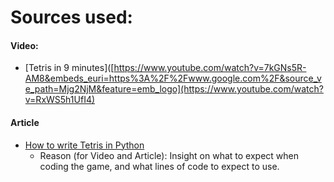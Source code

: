 # Sources used:
#### Video:
* [Tetris in 9 minutes]([https://www.youtube.com/watch?v=7kGNs5R-AM8&embeds_euri=https%3A%2F%2Fwww.google.com%2F&source_ve_path=Mjg2NjM&feature=emb_logo](https://www.youtube.com/watch?v=RxWS5h1UfI4)
#### Article 
* [How to write Tetris in Python](https://levelup.gitconnected.com/writing-tetris-in-python-2a16bddb5318) 
  * Reason (for Video and Article): Insight on what to expect when coding the game, and what lines of code to expect to use. 
